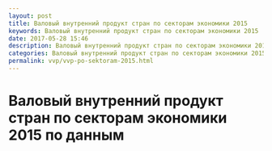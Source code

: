 ```yaml
---
layout: post
title: Валовый внутренний продукт стран по секторам экономики 2015
keywords: Валовый внутренний продукт стран по секторам экономики 2015
date: 2017-05-28 15:46
description: Валовый внутренний продукт стран по секторам экономики 2015
categories: Валовый внутренний продукт стран по секторам экономики 2015
permalink: vvp/vvp-po-sektoram-2015.html
---
```


# Валовый внутренний продукт стран по секторам экономики 2015 по данным 
